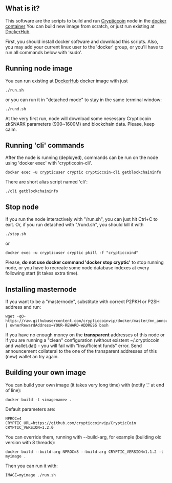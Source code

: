 What is it?
-----------

This software are the scripts to build and run [Crypticcoin](https://crypticcoin.io/) node in the [docker container](https://www.docker.com/)
You can build new image from scratch, or just run existing at [DockerHub](https://cloud.docker.com/u/sevenswen/repository/list).

First, you should install docker software and download this scripts.
Also, you may add your current linux user to the 'docker' group, or you'll have to run all commands below with 'sudo'.


Running node image
------------------
You can run existing at [DockerHub](https://cloud.docker.com/u/sevenswen/repository/list) docker image with just
```
./run.sh
```
or you can run it in "detached mode" to stay in the same terminal window:
```
./rund.sh
```
At the very first run, node will download some nesessary Crypticcoin zkSNARK parameters (900~1600M) and blockchain data.
Please, keep calm.


Running 'cli' commands
----------------------
After the node is running (deployed), commands can be run on the node using 'docker exec' with 'crypticcoin-cli'. 
```
docker exec -u crypticuser cryptic crypticcoin-cli getblockchaininfo
```
There are short alias script named 'cli':
```
./cli getblockchaininfo
```


Stop node
---------
If you run the node interactively with "/run.sh", you can just hit Ctrl+C to exit.
Or, if you run detached with "/rund.sh", you should kill it with
```
./stop.sh
```
or
```
docker exec -u crypticuser cryptic pkill -f "crypticcoind"
```

Please, **do not use docker command 'docker stop cryptic'** to stop running node, or you have to recreate some node database indexes at every following start (it takes extra time).


Installing masternode
---------------------

If you want to be a "masternode", substitute <YOUR-REWARD-ADDRESS> with correct P2PKH or P2SH address and run:

```
wget -qO- https://raw.githubusercontent.com/crypticcoinvip/docker/master/mn_announce.sh | ownerRewardAddress=YOUR-REWARD-ADDRESS bash
```
If you have no enough money on the **transparent** addresses of this node or if you are running a "clean" configuration (without existent ~/.crypticcoin and wallet.dat) - you will fail with "Insufficient funds" error. 
Send announcement collateral to the one of the transparent addresses of this (new) wallet an try again. 


Building your own image
-----------------------

You can build your own image (it takes very long time) with (notify '.' at end of line):
```
docker build -t <imagename> .
```

Default parameters are:
```
NPROC=4 
CRYPTIC_URL=https://github.com/crypticcoinvip/CrypticCoin
CRYPTIC_VERSION=1.2.0
```
You can override them, running with --build-arg, for example (building old version with 8 threads):
```
docker build --build-arg NPROC=8 --build-arg CRYPTIC_VERSION=1.1.2 -t myimage .
```
Then you can run it with:
```
IMAGE=myimage ./run.sh
```

